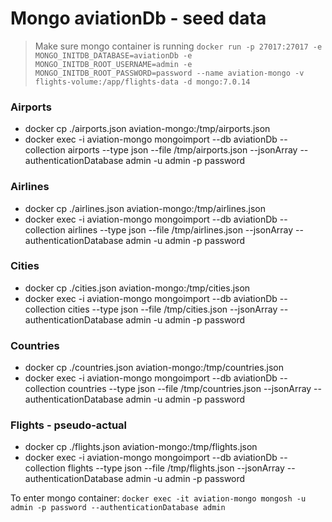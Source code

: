 # Mongo aviationDb - seed data

> Make sure mongo container is running `docker run -p 27017:27017 -e MONGO_INITDB_DATABASE=aviationDb -e MONGO_INITDB_ROOT_USERNAME=admin -e MONGO_INITDB_ROOT_PASSWORD=password --name aviation-mongo -v flights-volume:/app/flights-data -d mongo:7.0.14`

### Airports
- docker cp ./airports.json aviation-mongo:/tmp/airports.json
- docker exec -i aviation-mongo mongoimport --db aviationDb --collection airports --type json --file /tmp/airports.json --jsonArray --authenticationDatabase admin -u admin -p password

### Airlines
- docker cp ./airlines.json aviation-mongo:/tmp/airlines.json
- docker exec -i aviation-mongo mongoimport --db aviationDb --collection airlines --type json --file /tmp/airlines.json --jsonArray --authenticationDatabase admin -u admin -p password

### Cities
- docker cp ./cities.json aviation-mongo:/tmp/cities.json
- docker exec -i aviation-mongo mongoimport --db aviationDb --collection cities --type json --file /tmp/cities.json --jsonArray --authenticationDatabase admin -u admin -p password

### Countries
- docker cp ./countries.json aviation-mongo:/tmp/countries.json
- docker exec -i aviation-mongo mongoimport --db aviationDb --collection countries --type json --file /tmp/countries.json --jsonArray --authenticationDatabase admin -u admin -p password

### Flights - pseudo-actual
- docker cp ./flights.json aviation-mongo:/tmp/flights.json
- docker exec -i aviation-mongo mongoimport --db aviationDb --collection flights --type json --file /tmp/flights.json --jsonArray --authenticationDatabase admin -u admin -p password

To enter mongo container: `docker exec -it aviation-mongo mongosh -u admin -p password --authenticationDatabase admin`
    